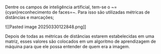 
Dentre os campos de inteligência artificial, tem-se o ~={cyan}reconhecimento de faces=~. Para isso são utilizadas métricas de distâncias e marcações;

![[Pasted image 20250330122848.png]]

Depois de todas as métricas de distâncias estarem estabelecidas em uma matriz, esses valores são colocados em um algoritmo de aprendizagem de máquina para que ele possa entender de quem era a imagem.